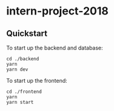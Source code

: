 # intern-project-2018

Quickstart
--------------------
To start up the backend and database:
```
cd ./backend
yarn
yarn dev
```

To start up the frontend:
```
cd ./frontend
yarn
yarn start
```
